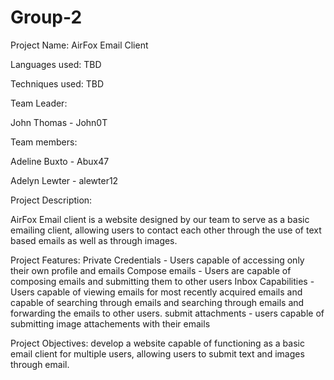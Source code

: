 # Group-2

Project Name: AirFox Email Client

Languages used: TBD

Techniques used: TBD

Team Leader: 

John Thomas - John0T


Team members:

Adeline Buxto - Abux47

Adelyn Lewter - alewter12


Project Description: 

AirFox Email client is a website designed by our team to serve as a basic emailing client, allowing users to contact each other through the use of text based emails as well as through images.


Project Features:
Private Credentials - Users capable of accessing only their own profile and emails
Compose emails - Users are capable of composing emails and submitting them to other users
Inbox Capabilities - Users capable of viewing emails for most recently acquired emails and capable of searching through emails
and searching through emails and forwarding the emails to other users.
submit attachments - users capable of submitting image attachements with their emails


Project Objectives:
develop a website capable of functioning as a basic email client for 
multiple users, allowing users to submit text and images through email.
